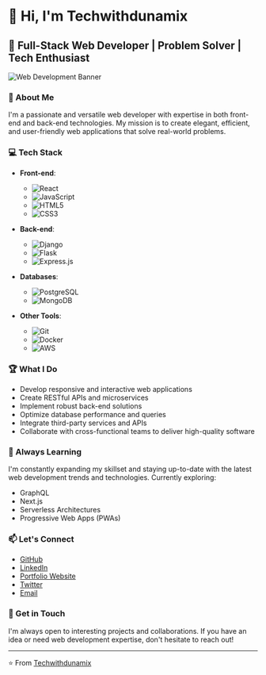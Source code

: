 # 👋 Hi, I'm Techwithdunamix

## 🚀 Full-Stack Web Developer | Problem Solver | Tech Enthusiast

![Web Development Banner](https://via.placeholder.com/800x200?text=Web+Development+Expertise)

### 🌟 About Me

I'm a passionate and versatile web developer with expertise in both front-end and back-end technologies. My mission is to create elegant, efficient, and user-friendly web applications that solve real-world problems.

### 💻 Tech Stack

- **Front-end**: 
  - ![React](https://img.shields.io/badge/-React-61DAFB?style=flat-square&logo=react&logoColor=black)
  - ![JavaScript](https://img.shields.io/badge/-JavaScript-F7DF1E?style=flat-square&logo=javascript&logoColor=black)
  - ![HTML5](https://img.shields.io/badge/-HTML5-E34F26?style=flat-square&logo=html5&logoColor=white)
  - ![CSS3](https://img.shields.io/badge/-CSS3-1572B6?style=flat-square&logo=css3&logoColor=white)

- **Back-end**: 
  - ![Django](https://img.shields.io/badge/-Django-092E20?style=flat-square&logo=django&logoColor=white)
  - ![Flask](https://img.shields.io/badge/-Flask-000000?style=flat-square&logo=flask&logoColor=white)
  - ![Express.js](https://img.shields.io/badge/-Express.js-000000?style=flat-square&logo=express&logoColor=white)

- **Databases**: 
  - ![PostgreSQL](https://img.shields.io/badge/-PostgreSQL-336791?style=flat-square&logo=postgresql&logoColor=white)
  - ![MongoDB](https://img.shields.io/badge/-MongoDB-47A248?style=flat-square&logo=mongodb&logoColor=white)

- **Other Tools**: 
  - ![Git](https://img.shields.io/badge/-Git-F05032?style=flat-square&logo=git&logoColor=white)
  - ![Docker](https://img.shields.io/badge/-Docker-2496ED?style=flat-square&logo=docker&logoColor=white)
  - ![AWS](https://img.shields.io/badge/-AWS-232F3E?style=flat-square&logo=amazon-aws&logoColor=white)

### 🏆 What I Do

- Develop responsive and interactive web applications
- Create RESTful APIs and microservices
- Implement robust back-end solutions
- Optimize database performance and queries
- Integrate third-party services and APIs
- Collaborate with cross-functional teams to deliver high-quality software

### 🌱 Always Learning

I'm constantly expanding my skillset and staying up-to-date with the latest web development trends and technologies. Currently exploring:

- GraphQL
- Next.js
- Serverless Architectures
- Progressive Web Apps (PWAs)

### 📫 Let's Connect

- [GitHub](https://github.com/Techwithdunamix)
- [LinkedIn](https://www.linkedin.com/in/techwithdunamix)
- [Portfolio Website](https://techwithdunamix.com)
- [Twitter](https://twitter.com/Techwithdunamix)
- [Email](techwithdunamix@gmail.com)
### 💬 Get in Touch

I'm always open to interesting projects and collaborations. If you have an idea or need web development expertise, don't hesitate to reach out!

---

⭐️ From [Techwithdunamix](https://github.com/Techwithdunamix)
